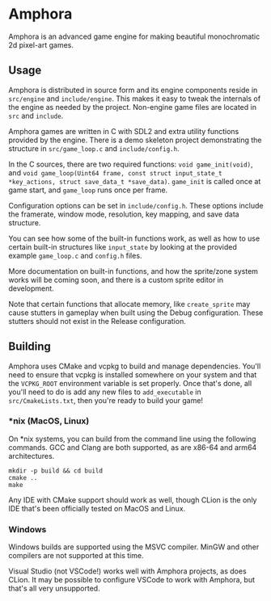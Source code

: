 # Amphora

Amphora is an advanced game engine for making beautiful monochromatic 2d pixel-art games.

## Usage

Amphora is distributed in source form and its engine components reside in `src/engine` and `include/engine`.
This makes it easy to tweak the internals of the engine as needed by the project.
Non-engine game files are located in `src` and `include`.

Amphora games are written in C with SDL2 and extra utility functions provided by the engine.
There is a demo skeleton project demonstrating the structure in `src/game_loop.c` and `include/config.h`.

In the C sources, there are two required functions: `void game_init(void)`, and `void game_loop(Uint64 frame, const struct input_state_t *key_actions, struct save_data_t *save_data)`.
`game_init` is called once at game start, and `game_loop` runs once per frame.

Configuration options can be set in `include/config.h`.
These options include the framerate, window mode, resolution, key mapping, and save data structure.

You can see how some of the built-in functions work, as well as how to use certain built-in structures like `input_state` by looking at the provided example `game_loop.c` and `config.h` files.

More documentation on built-in functions, and how the sprite/zone system works will be coming soon, and there is a custom sprite editor in development.

Note that certain functions that allocate memory, like `create_sprite` may cause stutters in gameplay when built using the Debug configuration.
These stutters should not exist in the Release configuration.

## Building

Amphora uses CMake and vcpkg to build and manage dependencies.
You'll need to ensure that vcpkg is installed somewhere on your system and that the `VCPKG_ROOT` environment variable is set properly.
Once that's done, all you'll need to do is add any new files to `add_executable` in `src/CmakeLists.txt`, then you're ready to build your game!

### *nix (MacOS, Linux)

On *nix systems, you can build from the command line using the following commands.
GCC and Clang are both supported, as are x86-64 and arm64 architectures.

```
mkdir -p build && cd build
cmake ..
make
```

Any IDE with CMake support should work as well, though CLion is the only IDE that's been officially tested on MacOS and Linux.

### Windows

Windows builds are supported using the MSVC compiler.
MinGW and other compilers are not supported at this time.

Visual Studio (not VSCode!) works well with Amphora projects, as does CLion.
It may be possible to configure VSCode to work with Amphora, but that's all very unsupported.

